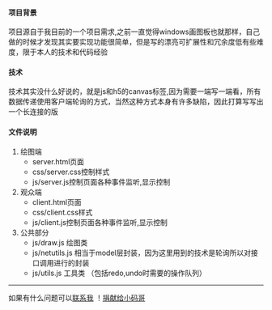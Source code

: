 #### 项目背景
项目源自于我目前的一个项目需求,之前一直觉得windows画图板也就那样，自己做的时候才发现其实要实现功能很简单，但是写的漂亮可扩展性和冗余度低有些难度，限于本人的技术和代码经验
#### 技术
技术其实没什么好说的，就是js和h5的canvas标签,因为需要一端写一端看，所有数据传递使用客户端轮询的方式，当然这种方式本身有许多缺陷，因此打算写写出一个长连接的版
#### 文件说明
1. 绘图端  
   * server.html页面  
   * css/server.css控制样式  
   * js/server.js控制页面各种事件监听,显示控制
2. 观众端  
   * client.html页面  
   * css/client.css样式  
   * js/client.js控制页面各种事件监听,显示控制
3. 公共部分  
   * js/draw.js 绘图类 
   * js/netutils.js 相当于model层封装，因为这里用到的技术是轮询所以对接口调用进行的封装
   * js/utils.js 工具类 （包括redo,undo时需要的操作队列）
***
如果有什么问题可以[联系我](mailto:1094521382@qq.com)
！[捐献给小码哥](http://qr.api.cli.im/qr?data=https%253A%252F%252Fmobilecodec.alipay.com%252Fclient_download.htm%253Fqrcode%253DFKX03313YE5YSRWSOKS3DF&level=H&transparent=false&bgcolor=%23ffffff&forecolor=%23000000&blockpixel=12&marginblock=1&logourl=http%3A%2F%2Foss-cn-hangzhou.aliyuncs.com%2Fpublic-cli%2Ffree%2Fc2425fec16c515700cff9f1f664c6e321492944276.jpg&size=280&kid=cliim&key=8d2df94e52d5c34b161788c11955b777)

